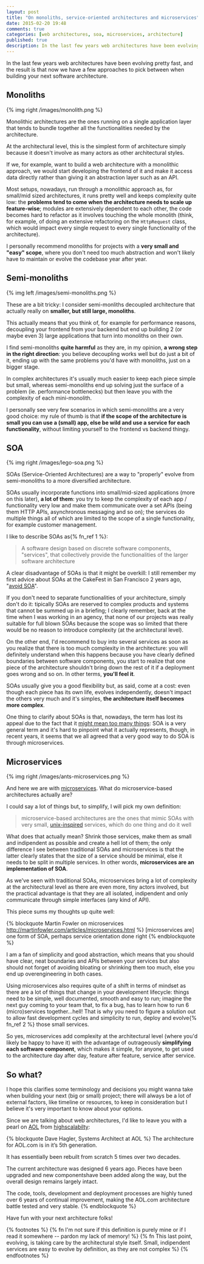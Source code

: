 ```yaml
---
layout: post
title: "On monoliths, service-oriented architectures and microservices"
date: 2015-02-20 19:48
comments: true
categories: [web architectures, soa, microservices, architecture]
published: true
description: In the last few years web architectures have been evolving pretty fast, and the result is that now we have a few approaches to pick between when building your next software architecture
---
```


In the last few years web architectures have
been evolving pretty fast, and the result is
that now we have a few approaches to pick
between when building your next software
architecture.

<!-- more -->

## Monoliths

{% img right /images/monolith.png %}

Monolithic architectures are the ones
running on a single application layer
that tends to bundle together all the functionalities
needed by the architecture.

At the architectural level, this is the
simplest form of architecture simply
because it doesn't involve
as many actors as other architectural
styles.

If we, for example, want to build a web
architecture with a monolithic approach,
we would start developing the frontend of it and
make it access data directly rather than
giving it an abstraction layer such as an API.

Most setups, nowadays, run through a monolithic
approach as, for small/mid sized architectures,
it runs pretty well and keeps complexity quite
low: the **problems tend to come when the
architecture needs to scale up feature-wise**;
modules are extensively dependent to each other,
the code becomes hard to refactor as
it involves touching the whole monolith (think,
for example, of doing an extensive refactoring on
the `HttpRequest` class, which would impact
every single request to every single functionality
of the architecture).

I personally recommend monoliths for projects with
a **very small and "easy" scope**, where you don't
need too much abstraction and won't likely have
to maintain or evolve the codebase year after
year.

## Semi-monoliths

{% img left /images/semi-monoliths.png %}

These are a bit tricky: I consider semi-monliths
decoupled architecture that actually really on
**smaller, but still large, monoliths**.

This actually means that you think of, for example
for performance reasons, decoupling your frontend
from your backend but end up building 2 (or maybe
even 3) large applications that turn into monoliths
on their own.

I find semi-monoliths **quite harmful** as they are,
in my opinion, **a wrong step in the right direction**:
you believe decoupling works well but do
just a bit of it, ending up with the same problems
you'd have with monoliths, just on a bigger stage.

In complex architectures it's usually much easier
to keep each piece simple but small, whereas semi-monoliths
end up solving just the surface of a problem (ie. performance
bottlenecks) but then leave you with the complexity
of each mini-monolith.

I personally see very few scenarios in which
semi-monoliths are a very good choice: my rule of thumb
is that **if the scope of the architecture is small
you can use a (small) app, else be wild and use
a service for each functionality**, without limiting
yourself to the frontend vs backend thingy.

## SOA

{% img right /images/lego-soa.png %}

SOAs (Service-Oriented Architectures) are a way
to "properly" evolve from semi-monoliths to a more
diversified architecture.

SOAs usually incorporate functions into small/mid-sized
applications (more on this later), **a lot of them**: you try to
keep the complexity of each app / functionality very low
and make them communicate over a set APIs (being them
HTTP APIs, asynchronous messaging and so on);
the services do multiple things all of which are
limited to the scope of a single functionality,
for example customer management.

I like to describe SOAs as{% fn_ref 1 %}:

> A software design based on discrete software components,
> "services", that collectively provide the functionalities
> of the larger software architecture

A clear disadvantage of SOAs is that it might
be overkill: I still remember my first advice
about SOAs at the CakeFest in San Francisco 2
years ago, "[avoid SOA](http://www.slideshare.net/odino/tips-and-tricks-for-your-service-oriented-architecture-cakefest-2013-in-san-francisco/50)".

If you don't need to separate functionalities of
your architecture, simply don't do it: tipically
SOAs are reserved to complex products and systems
that cannot be summed up in a briefing; I clearly
remember, back at the time when I was working in
an agency, that none of our projects was really
suitable for full blown SOAs because the scope was
so limited that there would be no reason to introduce
complexity (at the architectural level).

On the other end, I'd recommend to buy into several services
as soon as you realize that there is too much
complexity in the architecture: you will definitely
understand when this happens because you have clearly
defined boundaries between software components, you
start to realize that one piece of the architecture
shouldn't bring down the rest of it if a deployment
goes wrong and so on. In other terms, **you'll feel it**.

SOAs usually give you a good flexibility but, as said, come
at a cost: even though each piece has its own life,
evolves independently, doesn't impact the others
very much and it's simples, **the architecture itself
becomes more complex**.

One thing to clarify about SOAs is that, nowadays,
the term has lost its appeal due to the fact that
it [might mean too many things](http://martinfowler.com/bliki/ServiceOrientedAmbiguity.html):
SOA is a very general term and it's hard to pinpoint
what it actually represents, though, in recent years,
it seems that we all agreed that a very good way to
do SOA is through microservices.

## Microservices

{% img right /images/ants-microservices.png %}

And here we are with [microservices](http://martinfowler.com/articles/microservices.html).
What do microservice-based architectures actually are?

I could say a lot of things but, to simplify, I will
pick my own definition:

> microservice-based architectures are the ones
> that mimic SOAs with very small, [unix-inspired](http://en.wikipedia.org/wiki/Unix_philosophy) services,
> which do one thing and do it well

What does that actually mean? Shrink those services,
make them as small and indipendent as possible and
create a hell lot of them; the only difference I see
between traditional SOAs and microservices is that
the latter clearly states that the size of a
service should be minimal, else it needs to be split
in multiple services. In other words, **microservices
are an implementation of SOA**.

As we've seen with traditional SOAs, microservices bring
a lot of complexity at the architectural level as there
are even more, tiny actors involved, but the practical
advantage is that they are all isolated, indipendent
and only communicate through simple interfaces (any
kind of API).

This piece sums my thoughts up quite well:

{% blockquote Martin Fowler on microservices http://martinfowler.com/articles/microservices.html %}
[microservices are] one form of SOA,
perhaps service orientation done right
{% endblockquote %}

I am a fan of simplicity and good abstraction, which
means that you should have clear, neat boundaries and
APIs between your services but also should not forget
of avoiding bloating or shrinking them too much, else you end
up overengineering in both cases.

Using microservices also requires quite of a shift in terms
of mindset as there are a lot of things that change
in your development lifecycle: things need to be simple,
well documented, smooth and easy to run; imagine the next
guy coming to your team that, to fix a bug, has to learn
how to run 6 (micro)services together...hell! That is why
you need to figure a solution out to allow fast development
cycles and simplicity to run, deploy and evolve{% fn_ref 2 %} those
small services.

So yes, microservices add complexity at the architectural
level (where you'd likely be happy to have it) with the
advantage of outrageously **simplifying each software
component**, which makes it simple, for anyone, to get used
to the architecture day after day, feature after feature,
service after service.

## So what?

I hope this clarifies some terminology and decisions
you might wanna take when building your next (big or
small) project; there will always be a lot of external
factors, like timeline or resources, to keep in
consideration but I believe it's very important to know
about your options.

Since we are talking about web architectures, I'd like
to leave you with a pearl on [AOL](http://www.aol.com/)
from [highscalabilty](http://highscalability.com/blog/2014/2/17/how-the-aolcom-architecture-evolved-to-99999-availability-8.html):

{% blockquote Dave Hagler, Systems Architect at AOL %}
The architecture for AOL.com is in it’s 5th generation.

It has essentially been rebuilt from scratch 5 times over two decades.

The current architecture was designed
6 years ago. Pieces have been upgraded and new componentshave been added along the way, but the overall design remains largely intact.

The code, tools, development and deployment processes are highly tuned over 6 years of continual improvement, making the AOL.com architecture battle tested and very stable.
{% endblockquote %}

Have fun with your next architecture folks!

{% footnotes %}
  {% fn I'm not sure if this definition is purely mine or if I read it somewhere -- pardon my lack of memory! %}
  {% fn This last point, evolving, is taking care by the architectural style itself. Small, indipendent services are easy to evolve by definition, as they are not complex %}
{% endfootnotes %}
